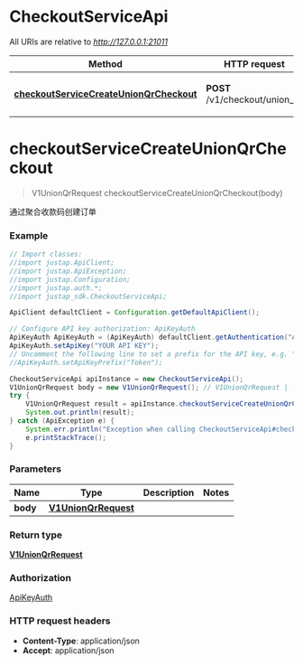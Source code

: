 # CheckoutServiceApi

All URIs are relative to *http://127.0.0.1:21011*

Method | HTTP request | Description
------------- | ------------- | -------------
[**checkoutServiceCreateUnionQrCheckout**](CheckoutServiceApi.md#checkoutServiceCreateUnionQrCheckout) | **POST** /v1/checkout/union_qr | 通过聚合收款码创建订单


<a name="checkoutServiceCreateUnionQrCheckout"></a>
# **checkoutServiceCreateUnionQrCheckout**
> V1UnionQrRequest checkoutServiceCreateUnionQrCheckout(body)

通过聚合收款码创建订单

### Example
```java
// Import classes:
//import justap.ApiClient;
//import justap.ApiException;
//import justap.Configuration;
//import justap.auth.*;
//import justap_sdk.CheckoutServiceApi;

ApiClient defaultClient = Configuration.getDefaultApiClient();

// Configure API key authorization: ApiKeyAuth
ApiKeyAuth ApiKeyAuth = (ApiKeyAuth) defaultClient.getAuthentication("ApiKeyAuth");
ApiKeyAuth.setApiKey("YOUR API KEY");
// Uncomment the following line to set a prefix for the API key, e.g. "Token" (defaults to null)
//ApiKeyAuth.setApiKeyPrefix("Token");

CheckoutServiceApi apiInstance = new CheckoutServiceApi();
V1UnionQrRequest body = new V1UnionQrRequest(); // V1UnionQrRequest | 
try {
    V1UnionQrRequest result = apiInstance.checkoutServiceCreateUnionQrCheckout(body);
    System.out.println(result);
} catch (ApiException e) {
    System.err.println("Exception when calling CheckoutServiceApi#checkoutServiceCreateUnionQrCheckout");
    e.printStackTrace();
}
```

### Parameters

Name | Type | Description  | Notes
------------- | ------------- | ------------- | -------------
 **body** | [**V1UnionQrRequest**](V1UnionQrRequest.md)|  |

### Return type

[**V1UnionQrRequest**](V1UnionQrRequest.md)

### Authorization

[ApiKeyAuth](../README.md#ApiKeyAuth)

### HTTP request headers

 - **Content-Type**: application/json
 - **Accept**: application/json

